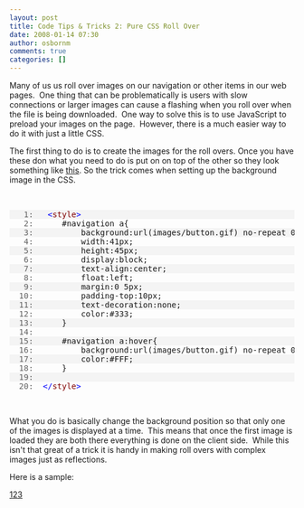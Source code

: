 ```yaml
---
layout: post
title: Code Tips & Tricks 2: Pure CSS Roll Over
date: 2008-01-14 07:30
author: osbornm
comments: true
categories: []
---
```

<p>Many of us us roll over images on our navigation or other items in our web pages.  One thing that can be problematically is users with slow connections or larger images can cause a flashing when you roll over when the file is being downloaded.  One way to solve this is to use JavaScript to preload your images on the page.  However, there is a much easier way to do it with just a little CSS.</p>  <p>The first thing to do is to create the images for the roll overs. Once you have these don what you need to do is put on on top of the other so they look something like <a href="http://www.osbornm.com/blog/files/button.gif" target="_blank">this</a>. So the trick comes when setting up the background image in the CSS. </p>  <p> </p>  <div class="csharpcode">   <pre class="alt"><span class="lnum">   1:  </span> <span class="kwrd">&lt;</span><span class="html">style</span><span class="kwrd">&gt;</span></pre>

  <pre><span class="lnum">   2:  </span>    #navigation a{</pre>

  <pre class="alt"><span class="lnum">   3:  </span>        background:url(images/button.gif) no-repeat 0 0;</pre>

  <pre><span class="lnum">   4:  </span>        width:41px;</pre>

  <pre class="alt"><span class="lnum">   5:  </span>        height:45px;</pre>

  <pre><span class="lnum">   6:  </span>        display:block;</pre>

  <pre class="alt"><span class="lnum">   7:  </span>        text-align:center;</pre>

  <pre><span class="lnum">   8:  </span>        float:left;</pre>

  <pre class="alt"><span class="lnum">   9:  </span>        margin:0 5px;</pre>

  <pre><span class="lnum">  10:  </span>        padding-top:10px;</pre>

  <pre class="alt"><span class="lnum">  11:  </span>        text-decoration:none;</pre>

  <pre><span class="lnum">  12:  </span>        color:#333;</pre>

  <pre class="alt"><span class="lnum">  13:  </span>    }</pre>

  <pre><span class="lnum">  14:  </span> </pre>

  <pre class="alt"><span class="lnum">  15:  </span>    #navigation a:hover{</pre>

  <pre><span class="lnum">  16:  </span>        background:url(images/button.gif) no-repeat 0 100%;</pre>

  <pre class="alt"><span class="lnum">  17:  </span>        color:#FFF;</pre>

  <pre><span class="lnum">  18:  </span>    }</pre>

  <pre class="alt"><span class="lnum">  19:  </span> </pre>

  <pre><span class="lnum">  20:  </span><span class="kwrd">&lt;/</span><span class="html">style</span><span class="kwrd">&gt;</span></pre>
</div>
<style type="text/css">

.csharpcode, .csharpcode pre
{
	font-size: small;
	color: black;
	font-family: consolas, "Courier New", courier, monospace;
	background-color: #ffffff;
	/*white-space: pre;*/
}
.csharpcode pre { margin: 0em; }
.csharpcode .rem { color: #008000; }
.csharpcode .kwrd { color: #0000ff; }
.csharpcode .str { color: #006080; }
.csharpcode .op { color: #0000c0; }
.csharpcode .preproc { color: #cc6633; }
.csharpcode .asp { background-color: #ffff00; }
.csharpcode .html { color: #800000; }
.csharpcode .attr { color: #ff0000; }
.csharpcode .alt 
{
	background-color: #f4f4f4;
	width: 100%;
	margin: 0em;
}
.csharpcode .lnum { color: #606060; }</style>

<p> </p>

<p>What you do is basically change the background position so that only one of the images is displayed at a time.  This means that once the first image is loaded they are both there everything is done on the client side.  While this isn't that great of a trick it is handy in making roll overs with complex images just as reflections.  </p>

<p>Here is a sample:</p>
<link href="http://www.osbornm.com/blog/files/menu.css" type="text/css" rel="stylesheet" />

<div id="navigation"><a href="#">1</a><a href="#">2</a><a href="#">3</a> </div>
